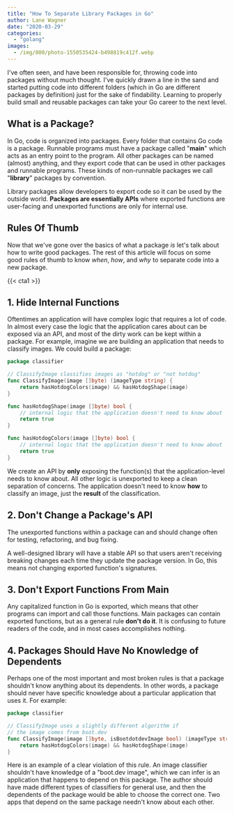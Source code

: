 ```yaml
---
title: "How To Separate Library Packages in Go"
author: Lane Wagner
date: "2020-03-29"
categories: 
  - "golang"
images:
  - /img/800/photo-1550535424-b498819c412f.webp
---
```


I've often seen, and have been responsible for, throwing code into packages without much thought. I've quickly drawn a line in the sand and started putting code into different folders (which in Go are different packages by definition) just for the sake of findability. Learning to properly build small and reusable packages can take your Go career to the next level.

## What is a Package?

In Go, code is organized into packages. Every folder that contains Go code is a package. Runnable programs must have a package called "**main**" which acts as an entry point to the program. All other packages can be named (almost) anything, and they export code that can be used in other packages and runnable programs. These kinds of non-runnable packages we call "**library**" packages by convention.

Library packages allow developers to export code so it can be used by the outside world. **Packages are essentially APIs** where exported functions are user-facing and unexported functions are only for internal use.

## Rules Of Thumb

Now that we've gone over the basics of what a package _is_ let's talk about how to write good packages. The rest of this article will focus on some good rules of thumb to know _when_, _how_, and _why_ to separate code into a new package.

{{< cta1 >}}

## 1. Hide Internal Functions

Oftentimes an application will have complex logic that requires a lot of code. In almost every case the logic that the application cares about can be exposed via an API, and most of the dirty work can be kept within a package. For example, imagine we are building an application that needs to classify images. We could build a package:

```go
package classifier

// ClassifyImage classifies images as "hotdog" or "not hotdog"
func ClassifyImage(image []byte) (imageType string) {
	return hasHotdogColors(image) && hasHotdogShape(image)
}

func hasHotdogShape(image []byte) bool {
	// internal logic that the application doesn't need to know about
	return true
}

func hasHotdogColors(image []byte) bool {
	// internal logic that the application doesn't need to know about
	return true
}
```

We create an API by **only** exposing the function(s) that the application-level needs to know about. All other logic is unexported to keep a clean separation of concerns. The application doesn't need to know **how** to classify an image, just the **result** of the classification.

## 2. Don't Change a Package's API

The unexported functions within a package can and should change often for testing, refactoring, and bug fixing.

A well-designed library will have a stable API so that users aren't receiving breaking changes each time they update the package version. In Go, this means not changing exported function's signatures.

## 3. Don't Export Functions From Main

Any capitalized function in Go is exported, which means that other programs can import and call those functions. Main packages can contain exported functions, but as a general rule **don't do it**. It is confusing to future readers of the code, and in most cases accomplishes nothing.

## 4. Packages Should Have No Knowledge of Dependents

Perhaps one of the most important and most broken rules is that a package shouldn't know anything about its dependents. In other words, a package should never have specific knowledge about a particular application that uses it. For example:

```go
package classifier

// ClassifyImage uses a slightly different algorithm if
// the image comes from boot.dev
func ClassifyImage(image []byte, isBootdotdevImage bool) (imageType string) {
	return hasHotdogColors(image) && hasHotdogShape(image)
}
```

Here is an example of a clear violation of this rule. An image classifier shouldn't have knowledge of a "boot.dev image", which we can infer is an application that happens to depend on this package. The author should have made different types of classifiers for general use, and then the dependents of the package would be able to choose the correct one. Two apps that depend on the same package needn't know about each other.
